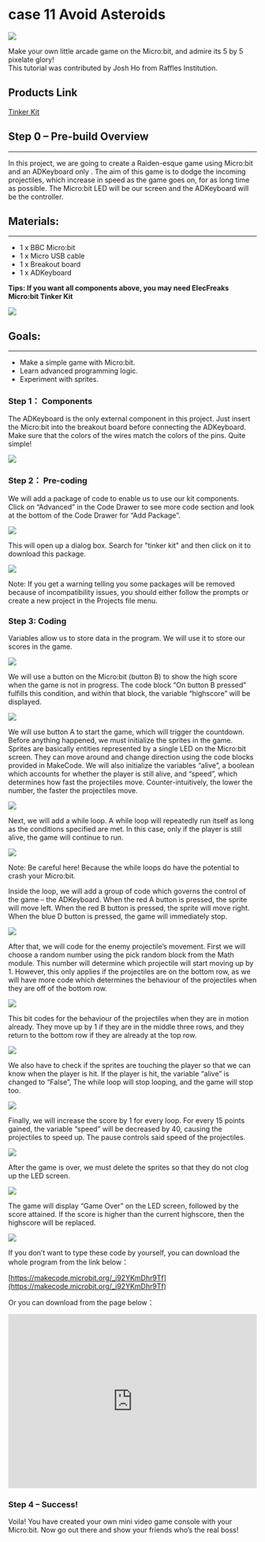 # case 11 Avoid Asteroids 

![](./images/6AIPczM.jpg)

Make your own little arcade game on the Micro:bit, and admire its 5 by 5 pixelate glory!  
This tutorial was contributed by Josh Ho from Raffles Institution.  


## Products Link

[Tinker Kit](https://shop.elecfreaks.com/products/elecfreaks-micro-bit-tinker-kit-without-micro-bit-board?_pos=1&_sid=a3579b340&_ss=r)

## Step 0 – Pre-build Overview    
---    

In this project, we are going to create a Raiden-esque game using Micro:bit and an ADKeyboard only . The aim of this game is to dodge the incoming projectiles, which increase in speed as the game goes on, for as long time as possible. The Micro:bit LED will be our screen and the ADKeyboard will be the controller.  


## Materials:    
---  
 
- 1 x BBC Micro:bit  
- 1 x Micro USB cable  
- 1 x Breakout board  
- 1 x ADKeyboard  

**Tips: If you want all components above, you may need ElecFreaks Micro:bit Tinker Kit**  

![](./images/Mp5cNkJ.jpg)   


## Goals:    
---  

- Make a simple game with Micro:bit.    
- Learn advanced programming logic.  
- Experiment with sprites.  


### Step 1： Components  
  
The ADKeyboard is the only external component in this project. Just insert the Micro:bit into the breakout board before connecting the ADKeyboard. Make sure that the colors of the wires match the colors of the pins. Quite simple!  

![](./images/SbMCZYA.jpg)  

### Step 2： Pre-coding  
  
We will add a package of code to enable us to use our kit components. Click on “Advanced” in the Code Drawer to see more code section and look at the bottom of the Code Drawer for “Add Package”.  

![](./images/TCRoSBR.jpg)  

This will open up a dialog box. Search for "tinker kit" and then click on it to download this package.  

![](./images/8a7kDKF.png)  

Note: If you get a warning telling you some packages will be removed because of incompatibility issues, you should either follow the prompts or create a new project in the Projects file menu.  

### Step 3: Coding  
  
Variables allow us to store data in the program. We will use it to store our scores in the game.

![](./images/IpUHtHw.jpg)  

We will use a button on the Micro:bit (button B) to show the high score when the game is not in progress. The code block “On button B pressed” fulfills this condition, and within that block, the variable “highscore” will be displayed.  

![](./images/koVaer9.jpg)  

We will use button A to start the game, which will trigger the countdown. Before anything happened, we must initialize the sprites in the game. Sprites are basically entities represented by a single LED on the Micro:bit screen. They can move around and change direction using the code blocks provided in MakeCode. We will also initialize the variables “alive”, a boolean which accounts for whether the player is still alive, and “speed”, which determines how fast the projectiles move. Counter-intuitively, the lower the number, the faster the projectiles move.  

![](./images/WS9mJfW.jpg)  

Next, we will add a while loop. A while loop will repeatedly run itself as long as the conditions specified are met. In this case, only if the player is still alive, the game will continue to run.

![](./images/lkr8BiI.jpg)  

Note: Be careful here! Because the while loops do have the potential to crash your Micro:bit.

Inside the loop, we will add a group of code which governs the control of the game – the ADKeyboard. When the red A button is pressed, the sprite will move left. When the red B button is pressed, the sprite will move right. When the blue D button is pressed, the game will immediately stop.

![](./images/eLMZEwI.jpg)  

After that, we will code for the enemy projectile’s movement. First we will choose a random number using the pick random block from the Math module. This number will determine which projectile will start moving up by 1. However, this only applies if the projectiles are on the bottom row, as we will have more code which determines the behaviour of the projectiles when they are off of the bottom row.  

![](./images/4WWoybd.jpg)  

This bit codes for the behaviour of the projectiles when they are in motion already. They move up by 1 if they are in the middle three rows, and they return to the bottom row if they are already at the top row.

![](./images/pvmKWJo.jpg)  

We also have to check if the sprites are touching the player so that we can know when the player is hit. If the player is hit, the variable “alive” is changed to “False”, The while loop will stop looping, and the game will stop too.

![](./images/z21zJtA.jpg)  

Finally, we will increase the score by 1 for every loop. For every 15 points gained, the variable “speed” will be decreased by 40, causing the projectiles to speed up. The pause controls said speed of the projectiles.

![](./images/car77QA.jpg)  

After the game is over, we must delete the sprites so that they do not clog up the LED screen.

![](./images/I7IDuAL.jpg)  

The game will display “Game Over” on the LED screen, followed by the score attained. If the score is higher than the current highscore, then the highscore will be replaced.

![](./images/0YPq5ha.jpg)  

If you don’t want to type these code by yourself, you can download the whole program from the link below：  

[https://makecode.microbit.org/_i92YKmDhr9Tf](https://makecode.microbit.org/_i92YKmDhr9Tf)  

Or you can download from the page below：  

<div style="position:relative;height:0;padding-bottom:70%;overflow:hidden;"><iframe style="position:absolute;top:0;left:0;width:100%;height:100%;" src="https://makecode.microbit.org/#pub:_i92YKmDhr9Tf" frameborder="0" sandbox="allow-popups allow-forms allow-scripts allow-same-origin"></iframe></div>  


### Step 4 – Success!

Voila! You have created your own mini video game console with your Micro:bit. Now go out there and show your friends who’s the real boss!  
